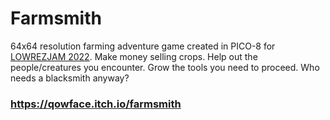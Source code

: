 # Farmsmith

64x64 resolution farming adventure game created in PICO-8 for [LOWREZJAM 2022](https://itch.io/jam/lowrezjam-2022). Make money selling crops. Help out the people/creatures you encounter. Grow the tools you need to proceed. Who needs a blacksmith anyway?

### https://qowface.itch.io/farmsmith
